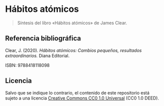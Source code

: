 # Hábitos atómicos

> Síntesis del libro «Hábitos atómicos» de James Clear.

## Referencia bibliográfica

Clear, J. (2020). _Hábitos atómicos: Cambios pequeños, resultados extraordinarios._ Diana Editorial.

ISBN: 9788418118098

## Licencia

Salvo que se indique lo contrario, el contenido de este repositorio está sujeto a una licencia [Creative Commons CC0 1.0 Universal](https://creativecommons.org/publicdomain/zero/1.0/legalcode.es) (CC0 1.0 DEED).
